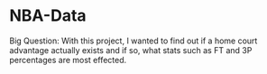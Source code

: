 # NBA-Data

Big Question: With this project, I wanted to find out if a home court advantage actually exists and if so, what stats such as FT and 3P percentages are most effected.
